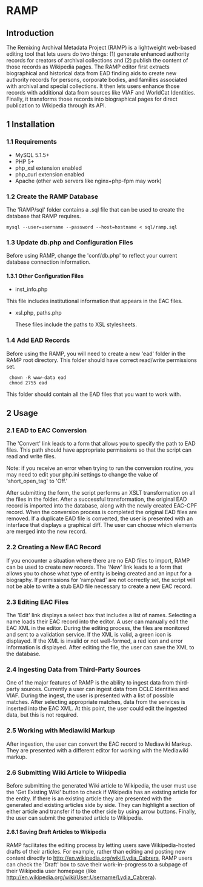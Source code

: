 RAMP 
===================

## Introduction

   The Remixing Archival Metadata Project (RAMP) is a lightweight web-based editing tool that lets users do two things: (1) generate enhanced authority records for creators of archival collections and (2) publish the content of those records as Wikipedia pages. The RAMP editor first extracts biographical and historical data from EAD finding aids to create new authority records for persons, corporate bodies, and families associated with archival and special collections. It then lets users enhance those records with additional data from sources like VIAF and WorldCat Identities. Finally, it transforms those records into biographical pages for direct publication to Wikipedia through its API. 

## 1 Installation

### 1.1 Requirements

  * MySQL 5.1.5+ 
  * PHP 5+ 
  * php_xsl extension enabled 
  * php_curl extension enabled 
  * Apache (other web servers like nginx+php-fpm may work) 


### 1.2 Create the RAMP Database

   The 'RAMP/sql' folder contains a .sql file that can be used to create
   the database that RAMP requires. 
   
    mysql --user=username --password --host=hostname < sql/ramp.sql

### 1.3 Update db.php and Configuration Files
   Before using RAMP, change the 'conf/db.php' to reflect your current
   database connection information. 

#### 1.3.1 Other Configuration Files

  * inst_info.php

  This file includes institutional information that appears in the EAC
  files.

  * xsl.php, paths.php

    These files include the paths to XSL stylesheets.

### 1.4 Add EAD Records
   Before using the RAMP, you will need to create a new 'ead' folder in the RAMP root directory. This folder should have correct read/write permissions set.
   
     chown -R www-data ead
     chmod 2755 ead
     
   This folder should contain all the EAD files that you want to work with.

## 2 Usage

### 2.1 EAD to EAC Conversion
   The 'Convert' link leads to a form that allows you to specify the path
   to EAD files. This path should have appropriate permissions so that the
   script can read and write files.
   
   Note: if you receive an error when trying to run the conversion routine, you may need to edit your php.ini settings to change the value of 'short_open_tag' to 'Off.'
   
   After submitting the form, the script performs an XSLT transformation on
   all the files in the folder. After a successful transformation, the
   original EAD record is imported into the 
   database, along with the newly created EAC-CPF record. When the
   conversion process is completed the original EAD files are removed. 
   If a duplicate EAD file is converted, the user is presented with an
   interface that displays a graphical diff. The user can choose which
   elements are merged into the new record.

### 2.2 Creating a New EAC Record
   If you encounter a situation where there are no EAD files to import,
   RAMP can be used to create new records. The 'New' link leads to a form that
   allows you to chose what type of entity is being created and an input for a biography. 
   If permissions for 'ramp/ead' are not correctly set, the script will not
   be able to write a stub EAD file necessary to create a new EAC record. 

### 2.3 Editing EAC Files
   The 'Edit' link displays a select box that includes a list of names.
   Selecting a name loads their EAC record into the editor. A user can
   manually edit the EAC XML in the editor. 
   During the editing process, the files are monitored and sent to a
   validation service. If the XML is valid, a green icon is displayed. If the
   XML is invalid or not well-formed, a red icon and error information is displayed. 
   After editing the file, the user can save the XML to the database.

### 2.4 Ingesting Data from Third-Party Sources
   One of the major features of RAMP is the ability to ingest data from
   third-party sources. Currently a user can ingest data from OCLC Identities
   and VIAF. During the ingest, 
   the user is presented with a list of possible matches. After selecting
   appropriate matches, data from the services is inserted into the EAC XML.
   At this point, the user could
   edit the ingested data, but this is not required. 

### 2.5 Working with Mediawiki Markup
   After ingestion, the user can convert the EAC record to Mediawiki
   Markup. They are presented with a different editor for working with the
   Mediawiki markup. 

### 2.6 Submitting Wiki Article to Wikipedia
   Before submitting the generated Wiki article to Wikipedia, the user must
   use the 'Get Existing Wiki' button to check if Wikipedia has an existing
   article for the entity. If there 
   is an existing article they are presented with the generated and
   existing articles side by side. They can highlight a section of either
   article and transfer if to the other side
   by using arrow buttons. 
   Finally, the user can submit the generated article to Wikipedia. 

#### 2.6.1 Saving Draft Articles to Wikipedia
   RAMP facilitates the editing process by letting users save Wikipedia-hosted drafts of their articles. For example, rather than editing and posting new content directly to http://en.wikipedia.org/wiki/Lydia_Cabrera, RAMP users can check the 'Draft' box to save their work-in-progress to a subpage of their Wikipedia user homepage (like http://en.wikipedia.org/wiki/User:Username/Lydia_Cabrera).
